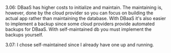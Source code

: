 3.06:
DBaaS has higher costs to initialize and maintain. The maintaining is, however, done by the cloud provider so you can focus on building
the actual app rather than maintaining the database. With DBaaS it's also easier to implement a backup since some cloud providers provide
automated backups for DBaaS. With self-maintained db you must implement the backups yourself.

3.07:
I chose self-maintained since I already have one up and running.